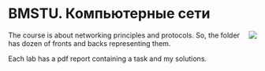 # BMSTU. Компьютерные сети

<img align=right src="https://img.icons8.com/?size=100&id=44442&format=png&color=000000">

The course is about networking principles and protocols. 
So, the folder has dozen of fronts and backs representing them.

Each lab has a pdf report containing a task and my solutions.
